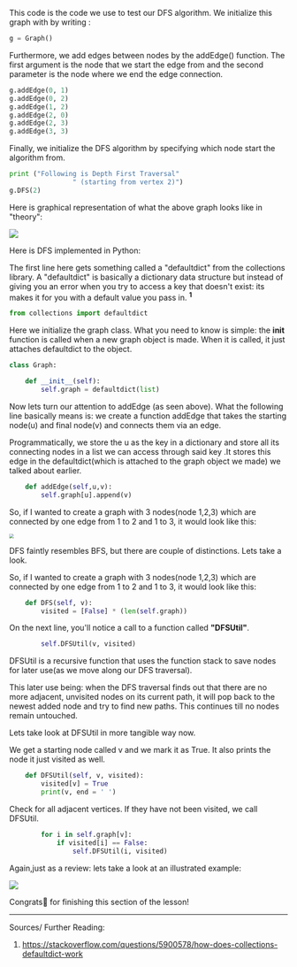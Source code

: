<!--title={DFS in Python}-->

<!--badges={Algorithms:15, Python:5}-->

<!--concepts{Depth First Search}-->

This code is the code we use to test our DFS algorithm.  We initialize this graph with by writing :

```python
g = Graph() 
```

Furthermore, we add edges between nodes by the addEdge() function. The first argument is the node that we start the edge from and the second parameter is the node where we end the edge connection.

```python
g.addEdge(0, 1) 
g.addEdge(0, 2) 
g.addEdge(1, 2) 
g.addEdge(2, 0) 
g.addEdge(2, 3) 
g.addEdge(3, 3) 
```

Finally, we initialize the DFS algorithm by specifying which node start the algorithm from.

```python
print ("Following is Depth First Traversal"
				" (starting from vertex 2)") 
g.DFS(2) 
```

Here is graphical representation of what the above graph looks like in "theory":

![](https://i.ibb.co/yd7qgvm/BFS-Code-Example.png)

Here is DFS implemented in Python:

The first line here gets something called a "defaultdict" from the collections library. A "defaultdict" is basically a dictionary data structure but instead of giving you an error when you try to access a key that doesn't exist: its makes it for you with a default value you pass in. <sup> **1**</sup>

```python
from collections import defaultdict 
```

Here we initialize the graph class. What you need to know is simple: the __init__ function is called when a new graph object is made. When it is called, it just attaches defaultdict to the object. 

```python
class Graph: 

	def __init__(self): 		
		self.graph = defaultdict(list)
```

Now lets turn our attention to addEdge (as seen above). What the following line basically means is: we create a function addEdge  that takes the starting node(u) and final node(v) and connects them via an edge. 



Programmatically, we store the u as the key in a dictionary and store all its connecting nodes in a list we can access through said key .It stores this edge in the defaultdict(which is attached to the graph object we made) we talked about earlier.

```python
	def addEdge(self,u,v): 
		self.graph[u].append(v)         
```

So, if I wanted to create a graph with 3 nodes(node 1,2,3) which are connected by one edge from 1 to 2 and 1 to 3, it would look like this:

<img src="https://i.ibb.co/fnByb2Y/Connection-in-2-md-3.png" style="zoom:50%;" />

DFS faintly resembles BFS, but there are couple of distinctions. Lets take a look.

So, if I wanted to create a graph with 3 nodes(node 1,2,3) which are connected by one edge from 1 to 2 and 1 to 3, it would look like this:

```python
	def DFS(self, v): 
		visited = [False] * (len(self.graph)) 
```

On the next line, you'll notice a call to a function called **"DFSUtil"**. 

```python
		self.DFSUtil(v, visited) 
```

DFSUtil is a recursive function that uses the function stack to save nodes for later use(as we move along our DFS traversal). 



This later use being: when the DFS traversal finds out that there are no more adjacent, unvisited nodes on its current path, it will pop back to the newest added node and try to find new paths. This continues till no nodes remain untouched.

Lets take look at DFSUtil in more tangible way now.

We get a starting node called v and we mark it as True. It also prints the node it just visited as well. 

```python
	def DFSUtil(self, v, visited): 
		visited[v] = True
		print(v, end = ' ') 
```

Check for all adjacent vertices. If they have not been visited, we call DFSUtil. 

```python
		for i in self.graph[v]: 
			if visited[i] == False: 
				self.DFSUtil(i, visited) 
```

Again,just as a review: lets take a look at an illustrated example:

![](https://i.ibb.co/pPT7X1d/Connection-in-2-md-4.png)

Congrats🎉 for finishing this section of the lesson!

***



Sources/ Further Reading:

1) https://stackoverflow.com/questions/5900578/how-does-collections-defaultdict-work



